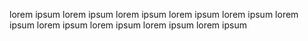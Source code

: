 lorem ipsum
lorem ipsum
lorem ipsum
lorem ipsum
lorem ipsum
lorem ipsum
lorem ipsum
lorem ipsum
lorem ipsum
lorem ipsum
